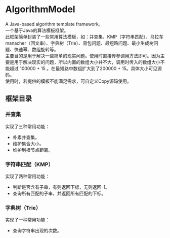 # AlgorithmModel
A Java-based algorithm template framework。 <br>
一个基于Java的算法模板框架。<br>
此框架简单封装了一些常用算法模板，如：并查集、KMP（字符串匹配）、马拉车manacher（回文串）、字典树（Trie）、背包问题、最短路问题、最小生成树问题、快速幂、数组旋转等。<br>
主要目的是用于解决一些简单的现实问题。使用时直接传参调用方法即可。因为主要是用于解决现实的问题，所以内置的数组大小并不大，调用时传入的数组大小不能超过 100000 + 15 。在最短路中数组扩大到了200000 + 15。具体大小可见源码。<br>
使用时，若提供的模板不能满足需求，可自定义Copy源码使用。

## 框架目录

### 并查集
实现了三种常用功能：
- 朴素并查集。
- 维护集合大小。
- 维护到根节点距离。

### 字符串匹配（KMP）
实现了两种常用功能：
- 判断是否含有子串，有则返回下标，无则返回-1。
- 查询所有匹配的子串，并返回所有匹配的下标。

### 字典树（Trie）
实现了一种常用功能：
- 查询字符串出现的次数。







